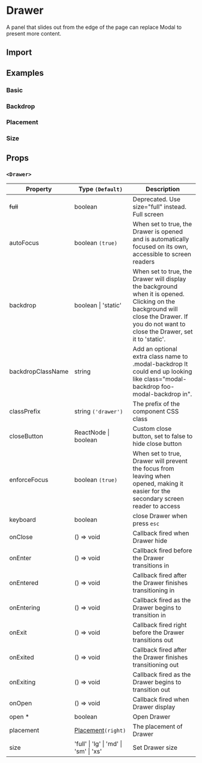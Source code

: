 # Drawer

A panel that slides out from the edge of the page can replace Modal to present more content.

## Import

<!--{include:(components/drawer/fragments/import.md)}-->

## Examples

### Basic

<!--{include:`basic.md`}-->

### Backdrop

<!--{include:`backdrop.md`}-->

### Placement

<!--{include:`placement.md`}-->

### Size

<!--{include:`size.md`}-->

## Props

### `<Drawer>`

<!-- prettier-sort-markdown-table -->

| Property          | Type `(Default)`                                       | Description                                                                                                                                                                               |
| ----------------- | ------------------------------------------------------ | ----------------------------------------------------------------------------------------------------------------------------------------------------------------------------------------- |
| ~~full~~          | boolean                                                | Deprecated. Use size="full" instead. Full screen                                                                                                                                          |
| autoFocus         | boolean `(true)`                                       | When set to true, the Drawer is opened and is automatically focused on its own, accessible to screen readers                                                                              |
| backdrop          | boolean &#124; 'static'                                | When set to true, the Drawer will display the background when it is opened. Clicking on the background will close the Drawer. If you do not want to close the Drawer, set it to 'static'. |
| backdropClassName | string                                                 | Add an optional extra class name to .modal-backdrop It could end up looking like class="modal-backdrop foo-modal-backdrop in".                                                            |
| classPrefix       | string `('drawer')`                                    | The prefix of the component CSS class                                                                                                                                                     |
| closeButton       | ReactNode &#124; boolean                               | Custom close button, set to false to hide close button                                                                                                                                    |
| enforceFocus      | boolean `(true)`                                       | When set to true, Drawer will prevent the focus from leaving when opened, making it easier for the secondary screen reader to access                                                      |
| keyboard          | boolean                                                | close Drawer when press `esc`                                                                                                                                                             |
| onClose           | () => void                                             | Callback fired when Drawer hide                                                                                                                                                           |
| onEnter           | () => void                                             | Callback fired before the Drawer transitions in                                                                                                                                           |
| onEntered         | () => void                                             | Callback fired after the Drawer finishes transitioning in                                                                                                                                 |
| onEntering        | () => void                                             | Callback fired as the Drawer begins to transition in                                                                                                                                      |
| onExit            | () => void                                             | Callback fired right before the Drawer transitions out                                                                                                                                    |
| onExited          | () => void                                             | Callback fired after the Drawer finishes transitioning out                                                                                                                                |
| onExiting         | () => void                                             | Callback fired as the Drawer begins to transition out                                                                                                                                     |
| onOpen            | () => void                                             | Callback fired when Drawer display                                                                                                                                                        |
| open \*           | boolean                                                | Open Drawer                                                                                                                                                                               |
| placement         | [Placement](#code-ts-placement-code)`(right)`          | The placement of Drawer                                                                                                                                                                   |
| size              | 'full' &#124; 'lg' &#124; 'md' &#124; 'sm' &#124; 'xs' | Set Drawer size                                                                                                                                                                           |

<!--{include:(_common/types/placement4.md)}-->
